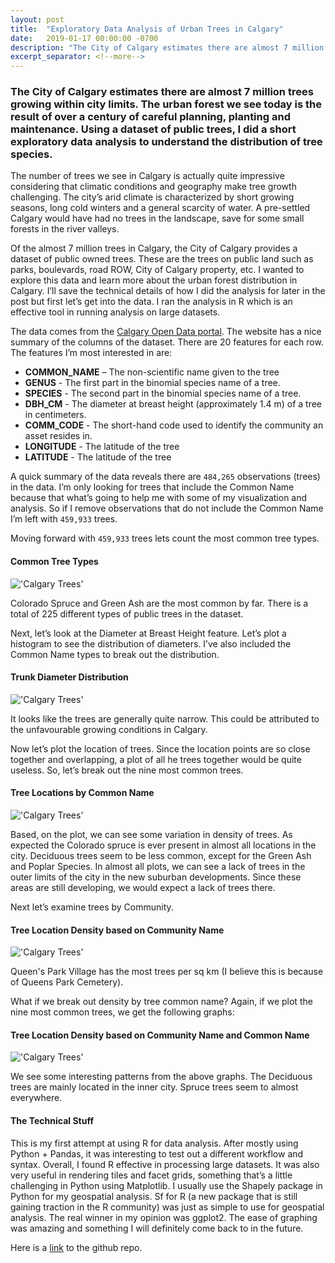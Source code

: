 ```yaml
---
layout: post
title:  "Exploratory Data Analysis of Urban Trees in Calgary"
date:   2019-01-17 00:00:00 -0700
description: "The City of Calgary estimates there are almost 7 million trees growing within city limits. The urban forest we see today is the result of over a century of careful planning, planting and maintenance. Using a dataset of public trees, I did a short exploratory data analysis to understand the distribution of tree species."
excerpt_separator: <!--more-->
---
```


### The City of Calgary estimates there are almost 7 million trees growing within city limits. The urban forest we see today is the result of over a century of careful planning, planting and maintenance. Using a dataset of public trees, I did a short exploratory data analysis to understand the distribution of tree species.

<!--more-->

The number of trees we see in Calgary is actually quite impressive considering that climatic conditions and geography make tree growth challenging. The city’s arid climate is characterized by short growing seasons, long cold winters and a general scarcity of water. A pre-settled Calgary would have had no trees in the landscape, save for some small forests in the river valleys.

Of the almost 7 million trees in Calgary, the City of Calgary provides a dataset of public owned trees. These are the trees on public land such as parks, boulevards, road ROW, City of Calgary property, etc. I wanted to explore this data and learn more about the urban forest distribution in Calgary. I’ll save the technical details of how I did the analysis for later in the post but first let’s get into the data. I ran the analysis in R which is an effective tool in running analysis on large datasets.

The data comes from the [Calgary Open Data portal][open_data]. The website has a nice summary of the columns of the dataset. There are 20 features for each row. The features I’m most interested in are:

* **COMMON_NAME** – The non-scientific name given to the tree
* **GENUS** - The first part in the binomial species name of a tree.
* **SPECIES** - The second part in the binomial species name of a tree.
* **DBH_CM** - The diameter at breast height (approximately 1.4 m) of a tree in centimeters.
* **COMM_CODE** - The short-hand code used to identify the community an asset resides in.
* **LONGITUDE** - The latitude of the tree
* **LATITUDE** - The latitude of the tree

A quick summary of the data reveals there are `484,265` observations (trees) in the data. I’m only looking for trees that include the Common Name because that what’s going to help me with some of my visualization and analysis. So if I remove observations that do not include the Common Name I’m left with `459,933` trees.

Moving forward with `459,933` trees lets count the most common tree types.

#### Common Tree Types

!['Calgary Trees'](https://s3-us-west-2.amazonaws.com/smohiudd.github.co/calgary-trees/count.png)

Colorado Spruce and Green Ash are the most common by far. There is a total of 225 different types of public trees in the dataset.

Next, let’s look at the Diameter at Breast Height feature. Let’s plot a histogram to see the distribution of diameters. I’ve also included the Common Name types to break out the distribution.

#### Trunk Diameter Distribution

!['Calgary Trees'](https://s3-us-west-2.amazonaws.com/smohiudd.github.co/calgary-trees/hist.png)

It looks like the trees are generally quite narrow. This could be attributed to the unfavourable growing conditions in Calgary.

Now let’s plot the location of trees. Since the location points are so close together and overlapping, a plot of all he trees together would be quite useless. So, let’s break out the nine most common trees.

#### Tree Locations by Common Name

!['Calgary Trees'](https://s3-us-west-2.amazonaws.com/smohiudd.github.co/calgary-trees/points.png)

Based, on the plot, we can see some variation in density of trees. As expected the Colorado spruce is ever present in almost all locations in the city. Deciduous trees seem to be less common, except for the Green Ash and Poplar Species. In almost all plots, we can see a lack of trees in the outer limits of the city in the new suburban developments. Since these areas are still developing, we would expect a lack of trees there.

Next let’s examine trees by Community.

#### Tree Location Density based on Community Name

!['Calgary Trees'](https://s3-us-west-2.amazonaws.com/smohiudd.github.co/calgary-trees/density2.png)

Queen's Park Village has the most trees per sq km (I believe this is because of Queens Park Cemetery).

What if we break out density by tree common name? Again, if we plot the nine most common trees, we get the following graphs:

#### Tree Location Density based on Community Name and Common Name

!['Calgary Trees'](https://s3-us-west-2.amazonaws.com/smohiudd.github.co/calgary-trees/density.png)

We see some interesting patterns from the above graphs. The Deciduous trees are mainly located in the inner city. Spruce trees seem to almost everywhere.

#### The Technical Stuff

This is my first attempt at using R for data analysis. After mostly using Python + Pandas, it was interesting to test out a different workflow and syntax. Overall, I found R effective in processing large datasets. It was also very useful in rendering tiles and facet grids, something that’s a little challenging in Python using Matplotlib. I usually use the Shapely package in Python for my geospatial analysis. Sf for R (a new package that is still gaining traction in the R community) was just as simple to use for geospatial analysis. The real winner in my opinion was ggplot2. The ease of graphing was amazing and something I will definitely come back to in the future.

Here is a [link](https://github.com/smohiudd/calgary-trees) to the github repo.

[open_data]:https://data.calgary.ca/Environment/Public-Trees/tfs4-3wwa
